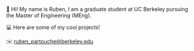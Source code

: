 👋 Hi! My name is Ruben, I am a graduate student at UC Berkeley pursuing the Master of Engineering (MEng).

💻 Here are some of my cool projects!

✉️ ruben_partouche@berkeley.edu
